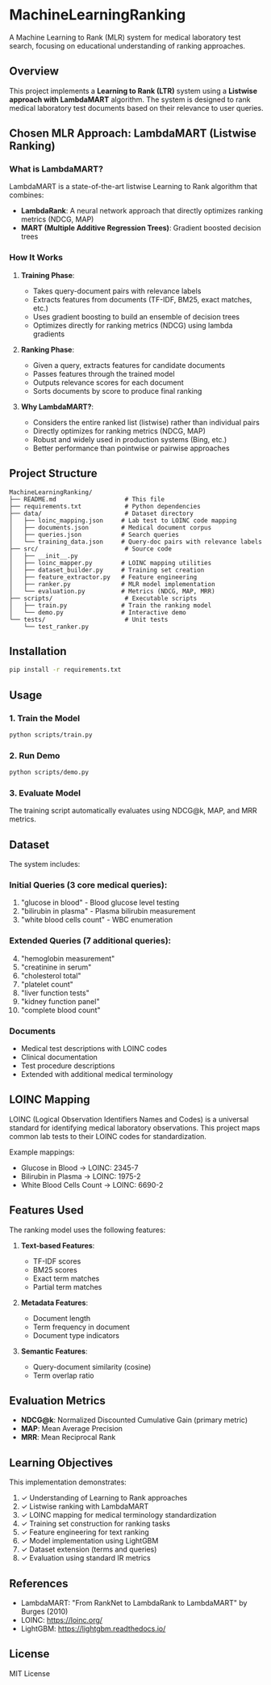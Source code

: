 # MachineLearningRanking

A Machine Learning to Rank (MLR) system for medical laboratory test search, focusing on educational understanding of ranking approaches.

## Overview

This project implements a **Learning to Rank (LTR)** system using a **Listwise approach with LambdaMART** algorithm. The system is designed to rank medical laboratory test documents based on their relevance to user queries.

## Chosen MLR Approach: LambdaMART (Listwise Ranking)

### What is LambdaMART?

LambdaMART is a state-of-the-art listwise Learning to Rank algorithm that combines:
- **LambdaRank**: A neural network approach that directly optimizes ranking metrics (NDCG, MAP)
- **MART (Multiple Additive Regression Trees)**: Gradient boosted decision trees

### How It Works

1. **Training Phase**:
   - Takes query-document pairs with relevance labels
   - Extracts features from documents (TF-IDF, BM25, exact matches, etc.)
   - Uses gradient boosting to build an ensemble of decision trees
   - Optimizes directly for ranking metrics (NDCG) using lambda gradients

2. **Ranking Phase**:
   - Given a query, extracts features for candidate documents
   - Passes features through the trained model
   - Outputs relevance scores for each document
   - Sorts documents by score to produce final ranking

3. **Why LambdaMART?**:
   - Considers the entire ranked list (listwise) rather than individual pairs
   - Directly optimizes for ranking metrics (NDCG, MAP)
   - Robust and widely used in production systems (Bing, etc.)
   - Better performance than pointwise or pairwise approaches

## Project Structure

```
MachineLearningRanking/
├── README.md                   # This file
├── requirements.txt            # Python dependencies
├── data/                       # Dataset directory
│   ├── loinc_mapping.json     # Lab test to LOINC code mapping
│   ├── documents.json         # Medical document corpus
│   ├── queries.json           # Search queries
│   └── training_data.json     # Query-doc pairs with relevance labels
├── src/                        # Source code
│   ├── __init__.py
│   ├── loinc_mapper.py        # LOINC mapping utilities
│   ├── dataset_builder.py     # Training set creation
│   ├── feature_extractor.py   # Feature engineering
│   ├── ranker.py              # MLR model implementation
│   └── evaluation.py          # Metrics (NDCG, MAP, MRR)
├── scripts/                    # Executable scripts
│   ├── train.py               # Train the ranking model
│   └── demo.py                # Interactive demo
└── tests/                      # Unit tests
    └── test_ranker.py
```

## Installation

```bash
pip install -r requirements.txt
```

## Usage

### 1. Train the Model

```bash
python scripts/train.py
```

### 2. Run Demo

```bash
python scripts/demo.py
```

### 3. Evaluate Model

The training script automatically evaluates using NDCG@k, MAP, and MRR metrics.

## Dataset

The system includes:

### Initial Queries (3 core medical queries):
1. "glucose in blood" - Blood glucose level testing
2. "bilirubin in plasma" - Plasma bilirubin measurement
3. "white blood cells count" - WBC enumeration

### Extended Queries (7 additional queries):
4. "hemoglobin measurement"
5. "creatinine in serum"
6. "cholesterol total"
7. "platelet count"
8. "liver function tests"
9. "kidney function panel"
10. "complete blood count"

### Documents
- Medical test descriptions with LOINC codes
- Clinical documentation
- Test procedure descriptions
- Extended with additional medical terminology

## LOINC Mapping

LOINC (Logical Observation Identifiers Names and Codes) is a universal standard for identifying medical laboratory observations. This project maps common lab tests to their LOINC codes for standardization.

Example mappings:
- Glucose in Blood → LOINC: 2345-7
- Bilirubin in Plasma → LOINC: 1975-2
- White Blood Cells Count → LOINC: 6690-2

## Features Used

The ranking model uses the following features:

1. **Text-based Features**:
   - TF-IDF scores
   - BM25 scores
   - Exact term matches
   - Partial term matches

2. **Metadata Features**:
   - Document length
   - Term frequency in document
   - Document type indicators

3. **Semantic Features**:
   - Query-document similarity (cosine)
   - Term overlap ratio

## Evaluation Metrics

- **NDCG@k**: Normalized Discounted Cumulative Gain (primary metric)
- **MAP**: Mean Average Precision
- **MRR**: Mean Reciprocal Rank

## Learning Objectives

This implementation demonstrates:
1. ✓ Understanding of Learning to Rank approaches
2. ✓ Listwise ranking with LambdaMART
3. ✓ LOINC mapping for medical terminology standardization
4. ✓ Training set construction for ranking tasks
5. ✓ Feature engineering for text ranking
6. ✓ Model implementation using LightGBM
7. ✓ Dataset extension (terms and queries)
8. ✓ Evaluation using standard IR metrics

## References

- LambdaMART: "From RankNet to LambdaRank to LambdaMART" by Burges (2010)
- LOINC: https://loinc.org/
- LightGBM: https://lightgbm.readthedocs.io/

## License

MIT License
